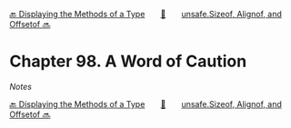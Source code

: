 [🔙 Displaying the Methods of a Type][previous-chapter]&nbsp;&nbsp;&nbsp;&nbsp;&nbsp;&nbsp;&nbsp;[🏡][readme]&nbsp;&nbsp;&nbsp;&nbsp;&nbsp;&nbsp;&nbsp;[unsafe.Sizeof, Alignof, and Offsetof 🔜][upcoming-chapter]

# Chapter 98. A Word of Caution

_Notes_

[🔙 Displaying the Methods of a Type][previous-chapter]&nbsp;&nbsp;&nbsp;&nbsp;&nbsp;&nbsp;&nbsp;[🏡][readme]&nbsp;&nbsp;&nbsp;&nbsp;&nbsp;&nbsp;&nbsp;[unsafe.Sizeof, Alignof, and Offsetof 🔜][upcoming-chapter]

[readme]: README.md
[previous-chapter]: ch097-displaying-the-methods-of-a-type.md
[upcoming-chapter]: ch099-unsafe.sizeof-alignof-and-offsetof.md